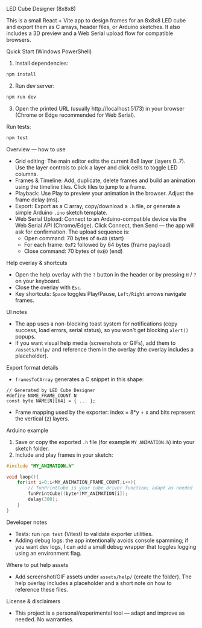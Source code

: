 LED Cube Designer (8x8x8)

This is a small React + Vite app to design frames for an 8x8x8 LED cube and export them as C arrays, header files, or Arduino sketches. It also includes a 3D preview and a Web Serial upload flow for compatible browsers.

Quick Start (Windows PowerShell)

1. Install dependencies:

```powershell
npm install
```

2. Run dev server:

```powershell
npm run dev
```

3. Open the printed URL (usually http://localhost:5173) in your browser (Chrome or Edge recommended for Web Serial).

Run tests:

```powershell
npm test
```

Overview — how to use

- Grid editing: The main editor edits the current 8x8 layer (layers 0..7). Use the layer controls to pick a layer and click cells to toggle LED columns.
- Frames & Timeline: Add, duplicate, delete frames and build an animation using the timeline tiles. Click tiles to jump to a frame.
- Playback: Use Play to preview your animation in the browser. Adjust the frame delay (ms).
- Export: Export as a C array, copy/download a `.h` file, or generate a simple Arduino `.ino` sketch template.
- Web Serial Upload: Connect to an Arduino-compatible device via the Web Serial API (Chrome/Edge). Click Connect, then Send — the app will ask for confirmation. The upload sequence is:
  - Open command: 70 bytes of `0xAD` (start)
  - For each frame: `0xF2` followed by 64 bytes (frame payload)
  - Close command: 70 bytes of `0xED` (end)

Help overlay & shortcuts

- Open the help overlay with the `?` button in the header or by pressing `H` / `?` on your keyboard.
- Close the overlay with `Esc`.
- Key shortcuts: `Space` toggles Play/Pause, `Left/Right` arrows navigate frames.

UI notes

- The app uses a non-blocking toast system for notifications (copy success, load errors, serial status), so you won't get blocking `alert()` popups.
- If you want visual help media (screenshots or GIFs), add them to `/assets/help/` and reference them in the overlay (the overlay includes a placeholder).

Export format details

- `framesToCArray` generates a C snippet in this shape:

```
// Generated by LED Cube Designer
#define NAME_FRAME_COUNT N
const byte NAME[N][64] = { ... };
```

- Frame mapping used by the exporter: index = 8\*y + x and bits represent the vertical (z) layers.

Arduino example

1. Save or copy the exported `.h` file (for example `MY_ANIMATION.h`) into your sketch folder.
2. Include and play frames in your sketch:

```cpp
#include "MY_ANIMATION.h"

void loop(){
	for(int i=0;i<MY_ANIMATION_FRAME_COUNT;i++){
		// funPrintCube is your cube driver function; adapt as needed
		funPrintCube((byte*)MY_ANIMATION[i]);
		delay(300);
	}
}
```

Developer notes

- Tests: run `npm test` (Vitest) to validate exporter utilities.
- Adding debug logs: the app intentionally avoids console spamming; if you want dev logs, I can add a small debug wrapper that toggles logging using an environment flag.

Where to put help assets

- Add screenshot/GIF assets under `assets/help/` (create the folder). The help overlay includes a placeholder and a short note on how to reference these files.

License & disclaimers

- This project is a personal/experimental tool — adapt and improve as needed. No warranties.
